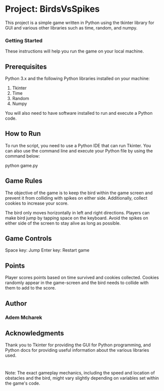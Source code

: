 # Project: BirdsVsSpikes

This project is a simple game written in Python using the tkinter library for GUI and various other libraries such as time, random, and numpy.

### Getting Started
These instructions will help you run the game on your local machine.

## Prerequisites
Python 3.x and the following Python libraries installed on your machine:

1. Tkinter
2. Time
3. Random
4. Numpy

You will also need to have software installed to run and execute a Python code.

## How to Run
To run the script, you need to use a Python IDE that can run Tkinter. You can also use the command line and execute your Python file by using the command below:

python game.py

## Game Rules
The objective of the game is to keep the bird within the game screen and prevent it from colliding with spikes on either side. Additionally, collect cookies to increase your score.

The bird only moves horizontally in left and right directions. Players can make bird jump by tapping space on the keyboard. Avoid the spikes on either side of the screen to stay alive as long as possible.

## Game Controls
Space key: Jump
Enter key: Restart game

## Points
Player scores points based on time survived and cookies collected. Cookies randomly appear in the game-screen and the bird needs to collide with them to add to the score.

## Author
### Adem Mcharek

## Acknowledgments
Thank you to Tkinter for providing the GUI for Python programming, and Python docs for providing useful information about the various libraries used.

#
Note: The exact gameplay mechanics, including the speed and location of obstacles and the bird, might vary slightly depending on variables set within the game's code.
